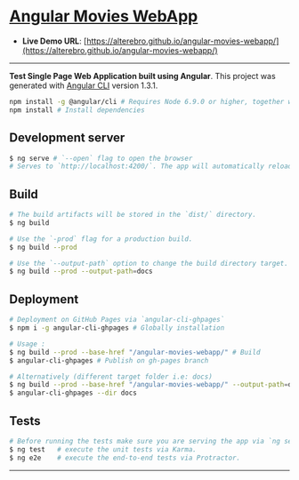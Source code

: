 # [Angular Movies WebApp](https://alterebro.github.io/angular-movies-webapp/)

- **Live Demo URL**: [https://alterebro.github.io/angular-movies-webapp/](https://alterebro.github.io/angular-movies-webapp/)

---

**Test Single Page Web Application built using Angular**.
This project was generated with [Angular CLI](https://github.com/angular/angular-cli) version 1.3.1.

```sh
npm install -g @angular/cli # Requires Node 6.9.0 or higher, together with NPM 3 or higher.
npm install # Install dependencies
```

## Development server

```sh
$ ng serve # `--open` flag to open the browser
# Serves to `http://localhost:4200/`. The app will automatically reload if you change any of the source files.
```

## Build

```sh
# The build artifacts will be stored in the `dist/` directory.
$ ng build

# Use the `-prod` flag for a production build.
$ ng build --prod

# Use the `--output-path` option to change the build directory target.
$ ng build --prod --output-path=docs
```

## Deployment

```sh
# Deployment on GitHub Pages via `angular-cli-ghpages`
$ npm i -g angular-cli-ghpages # Globally installation

# Usage :
$ ng build --prod --base-href "/angular-movies-webapp/" # Build
$ angular-cli-ghpages # Publish on gh-pages branch

# Alternatively (different target folder i.e: docs)
$ ng build --prod --base-href "/angular-movies-webapp/" --output-path=docs
$ angular-cli-ghpages --dir docs
```

## Tests
```sh
# Before running the tests make sure you are serving the app via `ng serve`.
$ ng test 	# execute the unit tests via Karma.
$ ng e2e 	# execute the end-to-end tests via Protractor.
```

---
